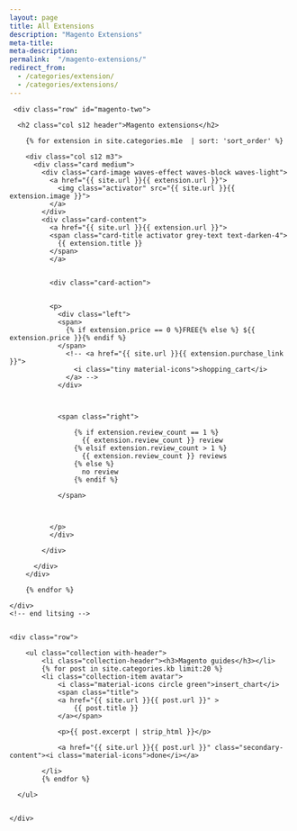 ```yaml
---
layout: page
title: All Extensions
description: "Magento Extensions"
meta-title: 
meta-description:
permalink:  "/magento-extensions/"
redirect_from:
  - /categories/extension/
  - /categories/extensions/
---
```


	 <div class="row" id="magento-two">

      <h2 class="col s12 header">Magento extensions</h2>

        {% for extension in site.categories.m1e  | sort: 'sort_order' %}
          
        <div class="col s12 m3">
          <div class="card medium">
            <div class="card-image waves-effect waves-block waves-light">
              <a href="{{ site.url }}{{ extension.url }}">
                <img class="activator" src="{{ site.url }}{{ extension.image }}">
              </a>
            </div>
            <div class="card-content">
              <a href="{{ site.url }}{{ extension.url }}">
              <span class="card-title activator grey-text text-darken-4">
                {{ extension.title }}
              </span>
              </a>
              

              <div class="card-action">
               

              <p>
                <div class="left">
                <span>
                  {% if extension.price == 0 %}FREE{% else %} ${{ extension.price }}{% endif %}
                </span>
                  <!-- <a href="{{ site.url }}{{ extension.purchase_link }}">
                    <i class="tiny material-icons">shopping_cart</i>
                  </a> -->
                </div>



                <span class="right">

                    {% if extension.review_count == 1 %}
                      {{ extension.review_count }} review
                    {% elsif extension.review_count > 1 %}  
                      {{ extension.review_count }} reviews
                    {% else %}
                      no review
                    {% endif %}
                  
                </span>

              

              </p>
              </div>

            </div>
            
          </div>
        </div>

        {% endfor %}

    </div>
    <!-- end litsing -->


    <div class="row">

    	<ul class="collection with-header">
	        <li class="collection-header"><h3>Magento guides</h3></li>
	        {% for post in site.categories.kb limit:20 %}
	        <li class="collection-item avatar">
	        	<i class="material-icons circle green">insert_chart</i>
	        	<span class="title">
	        	<a href="{{ site.url }}{{ post.url }}" >
			        {{ post.title }}
		        </a></span>

		        <p>{{ post.excerpt | strip_html }}</p>

		        <a href="{{ site.url }}{{ post.url }}" class="secondary-content"><i class="material-icons">done</i></a>
		        
	        </li>
	        {% endfor %}

      </ul>


    </div>




